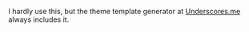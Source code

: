 I hardly use this, but the theme template generator at [Underscores.me](http://www.underscores.me/) always includes it.